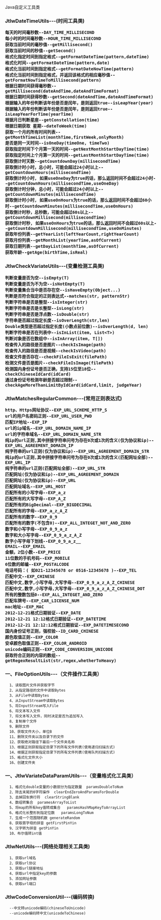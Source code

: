 Java自定义工具类

<h3>JtlwDateTimeUtils---(时间工具类)

    每天的时间毫秒数--DAY_TIME_MILLISECOND
    每小时的时间毫秒数--HOUR_TIME_MILLISECOND
    获取当前时间的毫秒值--getMillisecond()
    获取当前时间的秒值--getSecond()
    格式化指定时间到指定格式--getFormatDateTime(pattern,dateTime)
    格式化时间--getFormatDateTime(pattern,date)
    格式化当前时间到指定格式--getFormatDateNowTime(pattern)
    格式化当前时间到指定格式，并返回该格式的相应毫秒值--getFormatNowTimeToMillisecond(pattern)
    根据日期时间获得毫秒数--getMillisecond(dateAndTime,dateAndTimeFormat)
    根据日期时间获得秒数--getSecond(dateAndTime,dateAndTimeFormat)
    根据输入的年份判断该年份是否是闰年，是则返回true--isLeapYear(year)
    根据输入的年份判断该年份是否是闰年，是则返回true--isLeapYearForTime(yearTime)
    根据月日判断星座--getConstellation(time)
    根据日期获取 星期--dateToWeek(time)
    获取一个月的所有时间列表--getMonthTimeList(monthTime,firstWeek,onlyMonth)
    是否是同一天时间--isOneDay(timeOne, timeTwo)
    获取指定时间下个月第一天的时间--getNextMonthStartDayTime(time)
    获取指定时间上个月第一天的时间--getLastMonthStartDayTime(time)
    获取倒计时天数--getCountdownDay(millisecondTime)
    获取倒计时小时，总小时，可能会超过24小时以上--getCountdownHours(millisecondTime)
    获取倒计时小时, 如果useOneDay为true的话，那么返回时间不会超过24小时--getCountdownHours(millisecondTime,useOneDay)
    获取倒计时分钟，总小时，可能会超过24小时以上--getCountdownMinutes(millisecondTime)
    获取倒计时小时, 如果useOnHours为true的话，那么返回时间不会超过60小时--getCountdownMinutes(millisecondTime,useOnHours)
    获取倒计时秒，总秒数，可能会超过60s以上--getCountdownMillisecond(millisecondTime)
    获取倒计时秒, 如果useOnHours为true的话，那么返回时间不会超过60s以上--getCountdownMillisecond(millisecondTime,useOnMinutes)
    获取年份列表--getYearList(leftYearCount,rightYearCount)
    获取月份列表--getMonthList(yearTime,asOfCurrent)
    获取日期列表--getDayList(monthTime,asOfCurrent)
    获取年龄--getAge(birthTime,isReal)
    
<h3>JtlwCheckVariateUtils---(变量检测工具类)

    判断变量是否为空--isEmpty(T)
    判断变量是否为不为空--isNotEmpty(T)
    判断变量集合当中是否存在空--isHaveEmpty(Object...)
    判断是否符合指定的正则表达式--matches(str, patternStr)
    判断字符串是否是整型--isInteger(str)
    判断字符串是否是长整型--isLong(str)
    判断字符串是否是浮点数--isDouble(str)
    字符串是否超过指定长度--isOverLength(str,len)
    Double类型是否超过指定长度(小数点前位数)--isOverLength(d, len)
    判断字符串是否在列表中--isInList(item, List<T>)
    判断对象是否在数组中--isInArray(item, T[])
    检查传入的路径是否是图片--checkIsImage(path)
    检查传入的路径是否是视频--checkIsVideo(path)
    检查文件是否存在--checkFileIsExit(filePath)
    检测文件是否是图片--checkFileIsImage(filePath)
    检测国内身份证号是否正确，支持15位至18位--checkChineseIdCard(idCard)
    通过身份证号检测年龄是否超过限制--checkAgeMoreThanLimitByIdCard(idCard,limit, judgeYear)
    
<h3>JtlwMatchesRegularCommon---(常用正则表达式)

    http、Https网址协议--EXP_URL_SCHEME_HTTP_S
    url的用户名密码正则--EXP_URL_USER_PWD
    匹配IP地址--EXP_IP
    url的ip域名--EXP_URL_DOMAIN_NAME_IP
    url的字符串域名--EXP_URL_DOMAIN_NAME_STR
    纯ip的url正则,其中拼接字符串问号为存在0次或1次的含义(仅为协议和ip)--EXP_URL_AGREEMENT_DOMAIN_IP
    纯字符串的url正则(仅为协议和ip)--EXP_URL_AGREEMENT_DOMAIN_STR
    纯ip的url正则,其中拼接字符串问号为存在0次或1次的含义(匹配网址全部)--EXP_URL_IP
    纯字符串的url正则(匹配网址全部)--EXP_URL_STR
    匹配网址(仅为协议和ip)--EXP_URL_AGREEMENT_DOMAIN
    匹配网址(仅为协议和ip)--EXP_URL
    匹配网址域名--EXP_URL_HOST
    匹配所有的小写字母--EXP_a_z
    匹配所有的大写字母--EXP_A_Z
    匹配所有的BigDecimal--EXP_BIGDECIMAL
    匹配所有的字母--EXP_a_z_A_Z
    匹配所有的数字--EXP_0_9
    匹配所有的数字(不包含0)--EXP_ALL_INTEGET_NOT_AND_ZERO
    数字和小写字母--EXP_0_9_a_z
    数字和大小写字母--EXP_0_9_a_z_A_Z
    数字小写字母下划线--EXP_0_9_a_z__
    EMAIL--EXP_EMAIL
    金额，2位小数--EXP_PRICE
    11位数的手机号码--EXP_MOBILE
    6位数的邮编--EXP_POSTALCODE
    电话号码：( 如021-12345678 or 0516-12345678 )--EXP_TEL
    匹配中文--EXP_CHINESE
    匹配中文,数字,小写字母,大写字母--EXP_0_9_a_z_A_Z_CHINESE
    匹配中文,数字,小写字母,大写字母--EXP_0_9_a_z_A_Z_CHINESE_DOT
    所有的整数包括0--EXP_ALL_INTEGET_AND_ZERO
    匹配车牌号--EXP_CAR_LICENSE_NUM
    mac地址--EXP_MAC
    2012-12-21格式日期验证--EXP_DATE
    2012-12-21 12:12格式日期验证--EXP_DATETIME
    2012-12-21 12:12:12格式日期验证--EXP_DATETIMESECOND
    国内身份证号正则，强校验--ID_CARD_CHINESE
    颜色取值正则--EXP_COLOR
    安卓颜色取值正则--EXP_COLOR_ANDROID
    unicode编码正则--EXP_CODE_CONVERSION_UNICODE
    获取符合正则的内容的数组--getRegexResultList(str,regex,whetherToHeavy)



<h3>一、FileOptionUtils---（文件操作工具类）</h3>
      
      1、读取图片文件并获取字节
      2、从指定路径的文件中读取Bytes
      3、从File中读取Bytes
      4、从InputStream中读取Bytes
      5、将InputStream写入File
      6、将文本写入文件
      7、将文本写入文件，同时决定是否为追加写入
      8、复制单个文件
      9、删除文件
      10、获取文件大小，单位B
      11、删除文件夹以及目录下的文件
      12、获取绝对路径下最后一个文件夹名称
      13、根据正则获取指定目录下的所有文件列表(使用递归扫描方式)
      14、根据正则获取指定目录下的所有文件列表(使用队列扫描方式)
      15、格式化文件大小
      16、创建文件夹
      
      
 <h3>一、JtlwVariateDataParamUtils---（变量格式化工具类）</h3>
 
      1、格式化double变量的小数部分为指定数量  paramsDoubleToNum
      2、除去末尾的0字符操作  clearEndZeroAndParamsForDouble
      3、去掉回车换行符  clearStringBlank
      4、数组转集合  paramesArrayToList
      5、将map的所有key值转成集合   paramsHashMapKeyToArrayList
      6、格式化长整形到指定位数   paramsLongToNum
      7、生成一个范围随机数 generateRandom
      8、获取首字母的拼音 getFirstPinYin
      9、汉字转为拼音 getPinYin  
      10、布尔值转int值

<h3> JtlwNetUtils---(网络处理相关工具类)</h3>

      1、获取url域名
      2、获取url协议
      3、获取url链接地址
      4、获取url中指定key的参数
      5、添加网址参数
      6、获取url端口

<h3> JtlwCodeConversionUtil---(编码转换)</h3>

      --中文转unicode编码(chineseToUnicode)
      --unicode编码转中文(unicodeToChinese)
